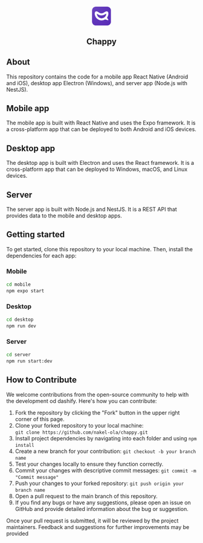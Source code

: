<p align="center">
  <img align="center" width="10%" src="./logo.png" alt="logo"/>
  <h2 align="center">Chappy</h2>
</p>

## About

This repository contains the code for a mobile app React Native (Android and iOS), desktop app Electron (Windows), and server app (Node.js with NestJS).

## Mobile app

The mobile app is built with React Native and uses the Expo framework. It is a cross-platform app that can be deployed to both Android and iOS devices.

## Desktop app

The desktop app is built with Electron and uses the React framework. It is a cross-platform app that can be deployed to Windows, macOS, and Linux devices.

## Server

The server app is built with Node.js and NestJS. It is a REST API that provides data to the mobile and desktop apps.

## Getting started

To get started, clone this repository to your local machine. Then, install the dependencies for each app:

### Mobile

```bash
cd mobile
npm expo start
```

### Desktop

```bash
cd desktop
npm run dev
```

### Server
```bash
cd server
npm run start:dev
```

## How to Contribute

We welcome contributions from the open-source community to help with the development od dashify. Here's how you can contribute:

1. Fork the repository by clicking the "Fork" button in the upper right corner of this page.
2. Clone your forked repository to your local machine:   
`git clone https://github.com/nakel-ola/chappy.git`
1. Install project dependencies by navigating into each folder and using `npm install`
2. Create a new branch for your contribution: `git checkout -b your branch name`
3. Test your changes locally to ensure they function correctly.
4. Commit your changes with descriptive commit messages: `git commit -m "Commit message"`
5. Push your changes to your forked repository: `git push origin your branch name`
6. Open a pull request to the main branch of this repository.
7. If you find any bugs or have any suggestions, please open an issue on GitHub and provide detailed information about the bug or suggestion.

Once your pull request is submitted, it will be reviewed by the project maintainers. Feedback and suggestions for further improvements may be provided
